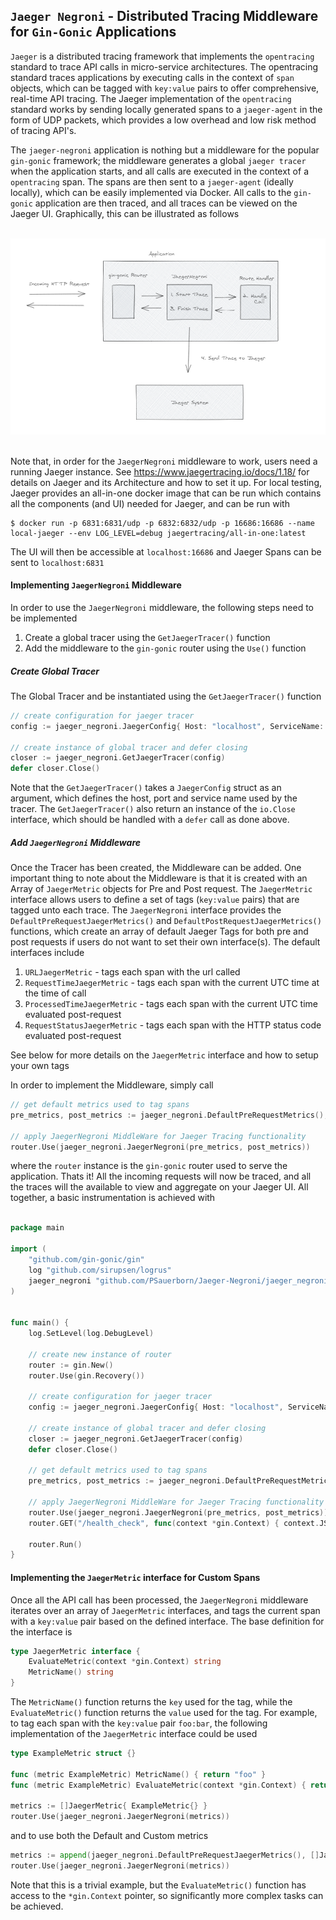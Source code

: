 ## `Jaeger Negroni` - Distributed Tracing Middleware for `Gin-Gonic` Applications

`Jaeger` is a distributed tracing framework that implements the `opentracing` standard
to trace API calls in micro-service architectures. The opentracing standard traces
applications by executing calls in the context of `span` objects, which can be 
tagged with `key:value` pairs to offer comprehensive, real-time API tracing. The Jaeger
implementation of the `opentracing` standard works by sending locally generated spans
to a `jaeger-agent` in the form of UDP packets, which provides a low overhead and low risk
method of tracing API's.

The `jaeger-negroni` application is nothing but a middleware for the popular `gin-gonic`
framework; the middleware generates a global `jaeger tracer` when the application starts,
and all calls are executed in the context of a `opentracing` span. The spans are then sent
to a `jaeger-agent` (ideally locally), which can be easily implemented via Docker. All calls
to the `gin-gonic` application are then traced, and all traces can be viewed on the Jaeger
UI. Graphically, this can be illustrated as follows

<br>
<img src="./docs/images/jaeger_negroni.png">
<br>
<br>

Note that, in order for the `JaegerNegroni` middleware to work, users need a running Jaeger 
instance. See https://www.jaegertracing.io/docs/1.18/ for details on Jaeger and its Architecture
and how to set it up. For local testing, Jaeger provides an all-in-one docker image that
can be run which contains all the components (and UI) needed for Jaeger, and can be run with

```console
$ docker run -p 6831:6831/udp -p 6832:6832/udp -p 16686:16686 --name local-jaeger --env LOG_LEVEL=debug jaegertracing/all-in-one:latest
```

The UI will then be accessible at `localhost:16686` and Jaeger Spans can be sent to `localhost:6831`

#### Implementing `JaegerNegroni` Middleware

In order to use the `JaegerNegroni` middleware, the following steps need to be implemented

1. Create a global tracer using the `GetJaegerTracer()` function
2. Add the middleware to the `gin-gonic` router using the `Use()` function

##### Create Global Tracer 

The Global Tracer and be instantiated using the `GetJaegerTracer()` function

```go
// create configuration for jaeger tracer
config := jaeger_negroni.JaegerConfig{ Host: "localhost", ServiceName: "testing-service", Port: 6831 }

// create instance of global tracer and defer closing 
closer := jaeger_negroni.GetJaegerTracer(config)
defer closer.Close()
```

Note that the `GetJaegerTracer()` takes a `JaegerConfig` struct as an argument, which defines the 
host, port and service name used by the tracer. The `GetJaegerTracer()` also return an instance of
the `io.Close` interface, which should be handled with a `defer` call as done above.

##### Add `JaegerNegroni` Middleware

Once the Tracer has been created, the Middleware can be added. One important thing to note about the Middleware is that it is created with an Array of `JaegerMetric` objects for Pre and Post request. The `JaegerMetric` interface allows users to define a set of tags (`key:value` pairs) that are tagged unto each trace. The `JaegerNegroni` interface provides the `DefaultPreRequestJaegerMetrics()` and `DefaultPostRequestJaegerMetrics()`  functions, which create an array of default Jaeger Tags for both pre and post requests if users do not want to set their own interface(s). The default interfaces include

1. `URLJaegerMetric` - tags each span with the url called
2. `RequestTimeJaegerMetric` - tags each span with the current UTC time at the time of call
3. `ProcessedTimeJaegerMetric` - tags each span with the current UTC time evaluated post-request
4. `RequestStatusJaegerMetric` - tags each span with the HTTP status code evaluated post-request

See below for more details on the `JaegerMetric` interface and how to setup your own tags

In order to implement the Middleware, simply call

```go
// get default metrics used to tag spans
pre_metrics, post_metrics := jaeger_negroni.DefaultPreRequestMetrics(), jaeger_negroni.DefaultPostRequestMetrics()

// apply JaegerNegroni MiddleWare for Jaeger Tracing functionality
router.Use(jaeger_negroni.JaegerNegroni(pre_metrics, post_metrics))
```

where the `router` instance is the `gin-gonic` router used to serve the application. Thats it! All the incoming requests will now be traced, and all the traces will the available to view and aggregate on your Jaeger UI. All together, a basic instrumentation is achieved with

```go

package main

import (
	"github.com/gin-gonic/gin"
	log "github.com/sirupsen/logrus"
	jaeger_negroni "github.com/PSauerborn/Jaeger-Negroni/jaeger_negroni"
)


func main() {
	log.SetLevel(log.DebugLevel)

	// create new instance of router
	router := gin.New()
	router.Use(gin.Recovery())

	// create configuration for jaeger tracer
	config := jaeger_negroni.JaegerConfig{ Host: "localhost", ServiceName: "testing-service", Port: 6831 }

	// create instance of global tracer and defer closing 
	closer := jaeger_negroni.GetJaegerTracer(config)
	defer closer.Close()

	// get default metrics used to tag spans
	pre_metrics, post_metrics := jaeger_negroni.DefaultPreRequestMetrics(), jaeger_negroni.DefaultPostRequestMetrics()

	// apply JaegerNegroni MiddleWare for Jaeger Tracing functionality
	router.Use(jaeger_negroni.JaegerNegroni(pre_metrics, post_metrics))
	router.GET("/health_check", func(context *gin.Context) { context.JSON(200, gin.H{ "http_code": 200, "message": "api running" }) })

	router.Run()
}
```

#### Implementing the `JaegerMetric` interface for Custom Spans

Once all the API call has been processed, the `JaegerNegroni` middleware iterates over an array of `JaegerMetric`
interfaces, and tags the current span with a `key:value` pair based on the defined interface. The base definition for the interface is

```go
type JaegerMetric interface {
	EvaluateMetric(context *gin.Context) string
	MetricName() string
}
```

The `MetricName()` function returns the `key` used for the tag, while the `EvaluateMetric()` function returns the `value` used for the tag. For example, to tag each span with the `key:value` pair `foo:bar`, the following implementation of the `JaegerMetric` interface could be used

```go
type ExampleMetric struct {}

func (metric ExampleMetric) MetricName() { return "foo" }
func (metric ExampleMetric) EvaluateMetric(context *gin.Context) { return "bar" }

metrics := []JaegerMetric{ ExampleMetric{} }
router.Use(jaeger_negroni.JaegerNegroni(metrics))
```

and to use both the Default and Custom metrics

```go
metrics := append(jaeger_negroni.DefaultPreRequestJaegerMetrics(), []JaegerMetrics{ ExampleMetric{} })
router.Use(jaeger_negroni.JaegerNegroni(metrics))
```

Note that this is a trivial example, but the `EvaluateMetric()` function has access to the `*gin.Context` pointer, so significantly more complex tasks can be achieved.
